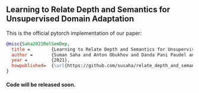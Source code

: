 ## Learning to Relate Depth and Semantics for Unsupervised Domain Adaptation

This is the official pytorch implementation of our paper:
```BibTeX
@misc{Saha2021RelSemDep,
  title =        {Learning to Relate Depth and Semantics for Unsupervised Domain Adaptation},
  author =       {Suman Saha and Anton Obukhov and Danda Pani Paudel and Menelaos Kanakis and Yuhua Chen and Stamatios Georgoulis and Luc Van Gool},
  year =         {2021},
  howpublished=  {\url{https://github.com/susaha/relate_depth_and_semantics_for_uda}}
}
```

#### Code will be released soon.
